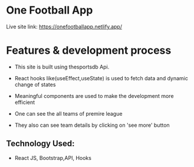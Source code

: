 #  One Football App

Live site link: https://onefootballapp.netlify.app/

# Features & development process

* This site is built using thesportsdb Api.
* React hooks like(useEffect,useState) is used to fetch data and dynamic change of states
* Meaningful components are used to make the development more efficient

* One can see the all teams of premire league
* They also can see team details by clicking on 'see more' button

## Technology Used:
- React JS, Bootstrap,API, Hooks


